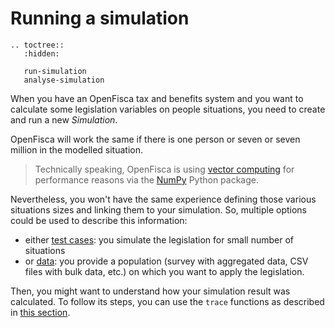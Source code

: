 # Running a simulation

```eval_rst
.. toctree::
   :hidden:

   run-simulation
   analyse-simulation
```

When you have an OpenFisca tax and benefits system and you want to calculate some legislation variables on people situations, you need to create and run a new *Simulation*.

OpenFisca will work the same if there is one person or seven or seven million in the modelled situation. 

> Technically speaking, OpenFisca is using [vector computing](../coding-the-legislation/25_vectorial_computing.md) for performance reasons via the [NumPy](http://www.numpy.org/) Python package.

Nevertheless, you won't have the same experience defining those various situations sizes and linking them to your simulation. So, multiple options could be used to describe this information:

- either [test cases](simulate/run-simulation.md#test-cases): you simulate the legislation for small number of situations
- or [data](simulate/run-simulation.md#data): you provide a population (survey with aggregated data, CSV files with bulk data, etc.) on which you want to apply the legislation.

Then, you might want to understand how your simulation result was calculated. To follow its steps, you can use the `trace` functions as described in [this section](simulate/analyse-simulation.md).
